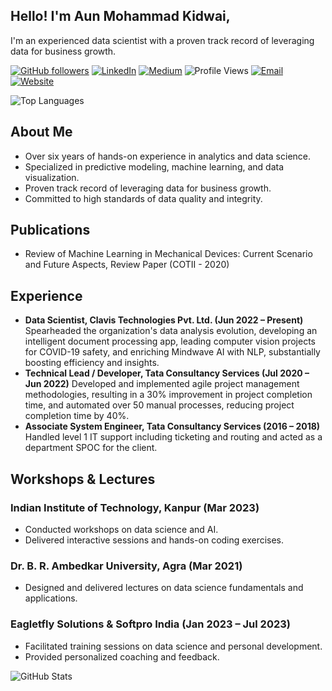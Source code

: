 ## Hello! I'm Aun Mohammad Kidwai, 

I'm an experienced data scientist with a proven track record of leveraging data for business growth.

[![GitHub followers](https://img.shields.io/github/followers/aunkidwai?label=Follow&style=social)](https://github.com/aunkidwai/?tab=follow) [![LinkedIn](https://img.shields.io/badge/LinkedIn-Connect-blue)](https://www.linkedin.com/in/aunkidwai/) [![Medium](https://img.shields.io/badge/Medium-Follow-black)](https://medium.com/@aunkidwai) ![Profile Views](https://komarev.com/ghpvc/?username=aunkidwai&color=blue) [![Email](https://img.shields.io/badge/Email-aunkidwai@gmail.com-red)](mailto:aunkidwai@gmail.com) [![Website](https://img.shields.io/badge/Website-aunkidwai.github.io-brightgreen)](https://aunkidwai.github.io)

![Top Languages](https://github-readme-stats.vercel.app/api/top-langs/?username=aunkidwai&layout=compact&theme=radical)

## About Me
- Over six years of hands-on experience in analytics and data science.
- Specialized in predictive modeling, machine learning, and data visualization.
- Proven track record of leveraging data for business growth.
- Committed to high standards of data quality and integrity.

## Publications
- Review of Machine Learning in Mechanical Devices: Current Scenario and Future Aspects, Review Paper (COTII - 2020)

## Experience
- **Data Scientist, Clavis Technologies Pvt. Ltd. (Jun 2022 – Present)**
  Spearheaded the organization's data analysis evolution, developing an intelligent document processing app, leading computer vision projects for COVID-19 safety, and enriching Mindwave AI with NLP, substantially boosting efficiency and insights.
- **Technical Lead / Developer, Tata Consultancy Services (Jul 2020 – Jun 2022)**
  Developed and implemented agile project management methodologies, resulting in a 30% improvement in project completion time, and automated over 50 manual processes, reducing project completion time by 40%.
- **Associate System Engineer, Tata Consultancy Services (2016 – 2018)**
  Handled level 1 IT support including ticketing and routing and acted as a department SPOC for the client.

## Workshops & Lectures
### Indian Institute of Technology, Kanpur (Mar 2023)
- Conducted workshops on data science and AI.
- Delivered interactive sessions and hands-on coding exercises.

### Dr. B. R. Ambedkar University, Agra (Mar 2021)
- Designed and delivered lectures on data science fundamentals and applications.

### Eagletfly Solutions & Softpro India (Jan 2023 – Jul 2023)
- Facilitated training sessions on data science and personal development.
- Provided personalized coaching and feedback.

![GitHub Stats](https://github-readme-stats.vercel.app/api?username=aunkidwai&show_icons=true&theme=radical)
